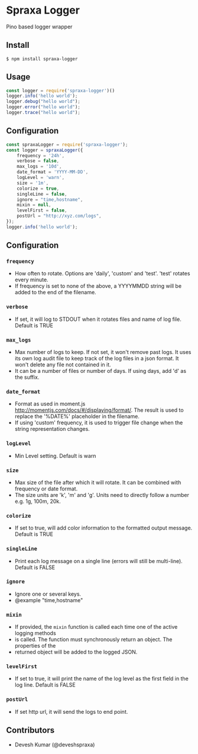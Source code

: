 # Spraxa Logger
Pino based logger wrapper

## Install

```
$ npm install spraxa-logger
```

## Usage

``` js
const logger = require('spraxa-logger')()
logger.info('hello world');
logger.debug("hello world");
logger.error("hello world");
logger.trace("hello world");
```

## Configuration

``` js
const spraxaLogger = require('spraxa-logger');
const logger = spraxaLogger({
    frequency = '24h',
    verbose = false,
    max_logs = '10d',
    date_format = 'YYYY-MM-DD',
    logLevel = 'warn',
    size = '1m',
    colorize = true,
    singleLine = false,
    ignore = "time,hostname",
    mixin = null,
    levelFirst = false,
    postUrl = "http://xyz.com/logs",
});
logger.info('hello world');
```

## Configuration

### `frequency`      
 * How often to rotate. Options are 'daily', 'custom' and 'test'. 'test' rotates every minute.
 * If frequency is set to none of the above, a YYYYMMDD string will be added to the end of the filename.

### `verbose`
* If set, it will log to STDOUT when it rotates files and name of log file. Default is TRUE

### `max_logs`
* Max number of logs to keep. If not set, it won't remove past logs. It uses its own log audit file to keep track of the log files in a json format. It won't delete any file not contained in it.
* It can be a number of files or number of days. If using days, add 'd' as the suffix.

### `date_format`
* Format as used in moment.js http://momentjs.com/docs/#/displaying/format/. The result is used to replace the '%DATE%' placeholder in the filename.
* If using 'custom' frequency, it is used to trigger file change when the string representation changes.

### `logLevel`
* Min Level setting. Default is warn

### `size`
* Max size of the file after which it will rotate. It can be combined with frequency or date format.
* The size units are 'k', 'm' and 'g'. Units need to directly follow a number e.g. 1g, 100m, 20k.


### `colorize`
* If set to true, will add color information to the formatted output message. Default is TRUE

### `singleLine`
* Print each log message on a single line (errors will still be multi-line). Default is FALSE

### `ignore`
* Ignore one or several keys.
* @example "time,hostname"

### `mixin` 
* If provided, the `mixin` function is called each time one of the active logging methods
* is called. The function must synchronously return an object. The properties of the
* returned object will be added to the logged JSON.
### `levelFirst`
* If set to true, it will print the name of the log level as the first field in the log line. Default is FALSE
### `postUrl`
* If set http url, it will send the logs to end point.

## Contributors
* Devesh Kumar (@deveshspraxa)
